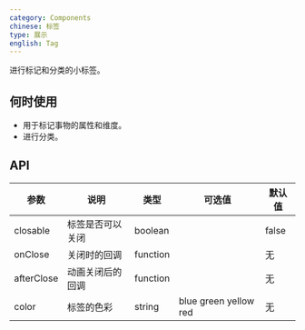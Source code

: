 ```yaml
---
category: Components
chinese: 标签
type: 展示
english: Tag
---
```


进行标记和分类的小标签。

## 何时使用

- 用于标记事物的属性和维度。
- 进行分类。

## API

| 参数           | 说明                           | 类型       |  可选值 | 默认值 |
|----------------|--------------------------------|------------|---------|--------|
| closable       | 标签是否可以关闭               | boolean    |         | false  |
| onClose        | 关闭时的回调                   | function   |         | 无     |
| afterClose     | 动画关闭后的回调                | function   |         | 无     |
| color          | 标签的色彩                     | string     | blue green yellow red | 无 |

<style>
  [id^="components-tag-demo-"] .ant-tag {
    margin: 0 4px 8px 0;
  }
</style>
